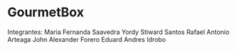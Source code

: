 # GourmetBox
Integrantes:
Maria Fernanda Saavedra
Yordy Stiward Santos
Rafael Antonio Arteaga
John Alexander Forero
Eduard Andres Idrobo

